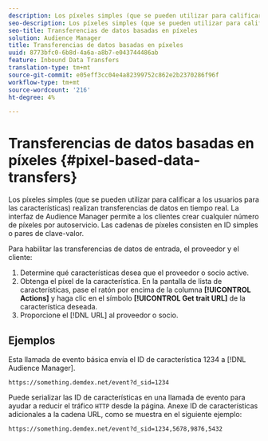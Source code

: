 ```yaml
---
description: Los píxeles simples (que se pueden utilizar para calificar a los usuarios para las características) realizan transferencias de datos en tiempo real. La interfaz de Audience Manager permite a los clientes crear cualquier número de píxeles por autoservicio. Las cadenas de píxeles consisten en ID simples o pares de clave-valor.
seo-description: Los píxeles simples (que se pueden utilizar para calificar a los usuarios para las características) realizan transferencias de datos en tiempo real. La interfaz de Audience Manager permite a los clientes crear cualquier número de píxeles por autoservicio. Las cadenas de píxeles consisten en ID simples o pares de clave-valor.
seo-title: Transferencias de datos basadas en píxeles
solution: Audience Manager
title: Transferencias de datos basadas en píxeles
uuid: 8773bfc0-6b8d-4a6a-a8b7-e043744486ab
feature: Inbound Data Transfers
translation-type: tm+mt
source-git-commit: e05eff3cc04e4a82399752c862e2b2370286f96f
workflow-type: tm+mt
source-wordcount: '216'
ht-degree: 4%

---
```



# Transferencias de datos basadas en píxeles {#pixel-based-data-transfers}

Los píxeles simples (que se pueden utilizar para calificar a los usuarios para las características) realizan transferencias de datos en tiempo real. La interfaz de Audience Manager permite a los clientes crear cualquier número de píxeles por autoservicio. Las cadenas de píxeles consisten en ID simples o pares de clave-valor.

<!-- c_rt_inbound_pixel_transfers.xml -->

Para habilitar las transferencias de datos de entrada, el proveedor y el cliente:

1. Determine qué características desea que el proveedor o socio active.
1. Obtenga el píxel de la característica. En la pantalla de lista de características, pase el ratón por encima de la columna **[!UICONTROL Actions]** y haga clic en el símbolo **[!UICONTROL Get trait URL]** de la característica deseada.
1. Proporcione el [!DNL URL] al proveedor o socio.

## Ejemplos

Esta llamada de evento básica envía el ID de característica 1234 a [!DNL Audience Manager].

```
https://something.demdex.net/event?d_sid=1234
```

Puede serializar las ID de características en una llamada de evento para ayudar a reducir el tráfico `HTTP` desde la página. Anexe ID de características adicionales a la cadena URL, como se muestra en el siguiente ejemplo:

```
https://something.demdex.net/event?d_sid=1234,5678,9876,5432
```
